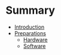 # Summary

- [Introduction](./01_intro.md)
- [Preparations](./02_preparations.md)
    - [Hardware](./02_1_hardware.md)
    - [Software](./02_2_software.md)

